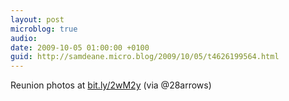 ```yaml
---
layout: post
microblog: true
audio: 
date: 2009-10-05 01:00:00 +0100
guid: http://samdeane.micro.blog/2009/10/05/t4626199564.html
---
```

Reunion photos at [bit.ly/2wM2y](http://bit.ly/2wM2y) (via @28arrows)
